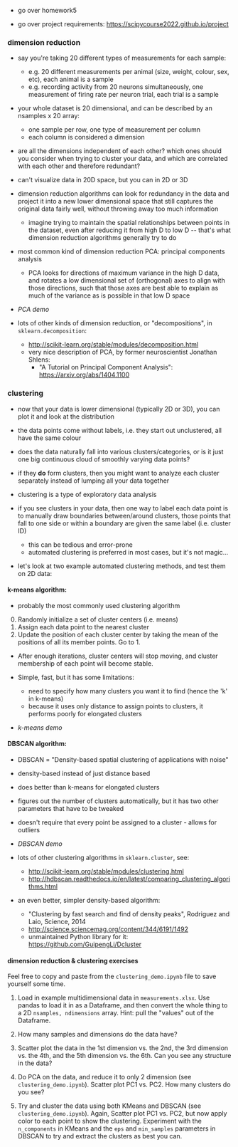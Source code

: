 - go over homework5

- go over project requirements: https://scipycourse2022.github.io/project

### dimension reduction

- say you're taking 20 different types of measurements for each sample:
    - e.g. 20 different measurements per animal (size, weight, colour, sex, etc), each animal is a sample
    - e.g. recording activity from 20 neurons simultaneously, one measurement of firing rate per neuron trial, each trial is a sample
- your whole dataset is 20 dimensional, and can be described by an nsamples x 20 array:
    - one sample per row, one type of measurement per column
    - each column is considered a dimension
- are all the dimensions independent of each other? which ones should you consider when trying to cluster your data, and which are correlated with each other and therefore redundant?
- can't visualize data in 20D space, but you can in 2D or 3D
- dimension reduction algorithms can look for redundancy in the data and project it into a new lower dimensional space that still captures the original data fairly well, without throwing away too much information
    - imagine trying to maintain the spatial relationships between points in the dataset, even after reducing it from high D to low D -- that's what dimension reduction algorithms generally try to do
- most common kind of dimension reduction PCA: principal components analysis
    - PCA looks for directions of maximum variance in the high D data, and rotates a low dimensional set of (orthogonal) axes to align with those directions, such that those axes are best able to explain as much of the variance as is possible in that low D space

- *PCA demo*

- lots of other kinds of dimension reduction, or "decompositions", in `sklearn.decomposition`:
    - http://scikit-learn.org/stable/modules/decomposition.html
    - very nice description of PCA, by former neuroscientist Jonathan Shlens:
        - "A Tutorial on Principal Component Analysis": https://arxiv.org/abs/1404.1100

### clustering

- now that your data is lower dimensional (typically 2D or 3D), you can plot it and look at the distribution
- the data points come without labels, i.e. they start out unclustered, all have the same colour
- does the data naturally fall into various clusters/categories, or is it just one big continuous cloud of smoothly varying data points?
- if they **do** form clusters, then you might want to analyze each cluster separately instead of lumping all your data together
- clustering is a type of exploratory data analysis
- if you see clusters in your data, then one way to label each data point is to manually draw boundaries between/around clusters, those points that fall to one side or within a boundary are given the same label (i.e. cluster ID)
    - this can be tedious and error-prone
    - automated clustering is preferred in most cases, but it's not magic...

- let's look at two example automated clustering methods, and test them on 2D data:

#### k-means algorithm:

- probably the most commonly used clustering algorithm

0. Randomly initialize a set of cluster centers (i.e. means)
1. Assign each data point to the nearest cluster
2. Update the position of each cluster center by taking the mean of the positions of all its member points. Go to 1.

- After enough iterations, cluster centers will stop moving, and cluster membership of each point will become stable.
- Simple, fast, but it has some limitations:
    - need to specify how many clusters you want it to find (hence the 'k' in k-means)
    - because it uses only distance to assign points to clusters, it performs poorly for elongated clusters

- *k-means demo*

#### DBSCAN algorithm:

- DBSCAN = "Density-based spatial clustering of applications with noise"
- density-based instead of just distance based
- does better than k-means for elongated clusters
- figures out the number of clusters automatically, but it has two other parameters that have to be tweaked
- doesn't require that every point be assigned to a cluster - allows for outliers

- *DBSCAN demo*

- lots of other clustering algorithms in `sklearn.cluster`, see:
    - http://scikit-learn.org/stable/modules/clustering.html
    - http://hdbscan.readthedocs.io/en/latest/comparing_clustering_algorithms.html

- an even better, simpler density-based algorithm:
    - "Clustering by fast search and find of density peaks", Rodriguez and Laio, Science, 2014
    - http://science.sciencemag.org/content/344/6191/1492
    - unmaintained Python library for it: https://github.com/GuipengLi/Dcluster

#### dimension reduction & clustering exercises

Feel free to copy and paste from the `clustering_demo.ipynb` file to save yourself some time.

1. Load in example multidimensional data in `measurements.xlsx`. Use pandas to load it in as a Dataframe, and then convert the whole thing to a 2D `nsamples, ndimensions` array. Hint: pull the "values" out of the Dataframe.

2. How many samples and dimensions do the data have?

3. Scatter plot the data in the 1st dimension vs. the 2nd, the 3rd dimension vs. the 4th, and the 5th dimension vs. the 6th. Can you see any structure in the data?

4. Do PCA on the data, and reduce it to only 2 dimension (see `clustering_demo.ipynb`). Scatter plot PC1 vs. PC2. How many clusters do you see?

5. Try and cluster the data using both KMeans and DBSCAN (see `clustering_demo.ipynb`). Again, Scatter plot PC1 vs. PC2, but now apply color to each point to show the clustering. Experiment with the `n_components` in KMeans and the `eps` and `min_samples` parameters in DBSCAN to try and extract the clusters as best you can.
